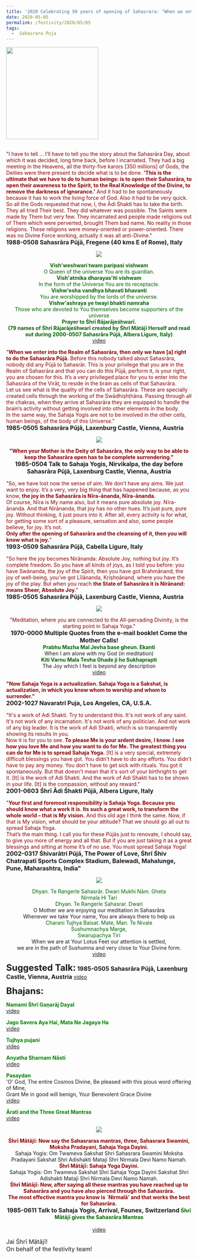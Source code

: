 ```yaml
---
title: '2020 Celebrating 50 years of opening of Sahasrara: "When we enter into the Realm of Sahasrāra, then only we have right to do the Sahasrāra Pūjā" '
date: 2020-05-05
permalink: /festivity/2020/05/05
tags:
  -  Sahasrara Puja
---
```


<div style="text-align: left"><img src="/images/image00.png" width="250" /></div><br>

<p>
<font color="DarkRed">"I have to tell ... I’ll have to tell you the story about the Sahasrāra Day, about which it was decided, long time back, before I incarnated. They had a big meeting in the Heavens, all the thirty-five karoṛs [350 millions] of Gods, the Deities were there present to decide what is to be done. <b>'This is the ultimate that we have to do to human beings: is to open their Sahasrāra, to open their awareness to the Spirit, to the Real Knowledge of the Divine, to remove the darkness of ignorance.'</b> And it had to be spontaneously because it has to work the living force of God. Also it had to be very quick. So all the Gods requested that now, I, the Ādi Śhakti has to take the birth.
They all tried Their best. They did whatever was possible. The Saints were made by Them but very few. They incarnated and people made religions out of Them which were perverted, brought Them bad name. No reality in those religions. These religions were money-oriented or power-oriented. There was no Divine Force working, actually it was all anti-Divine."</font><br>
<font size="+0"><b>1988-0508 Sahasrāra Pūjā, Fregene (40 kms E of Rome), Italy</b></font>
</p>

<div style="text-align: center"><img src="/images/image421.png" /></div>

<p style="color:DarkGreen; text-align:center;">
<b>Vish'weshwari twam paripasi vishwam</b><br>
O Queen of the universe You are its guardian.<br>
<b>Vish'atmika dharayas'iti vishwam</b><br>
In the form of the Universe You are its receptacle.<br>
<b>Vishw'esha vandhya bhavati bhavanti</b><br>
You are worshipped by the lords of the universe.<br>
<b>Vishw'ashraya ye twayi bhakti namraha</b><br>
Those who are devoted to You themselves become supporters of the universe<br>
<b>Prayer to Śhrī Rājarājeśhwarī.<br>
(79 names of Śhrī Rājarājeśhwarī created by Śhrī Mātājī Herself and read out during 2000-0507 Sahasrāra Pūjā, Albera Ligure, Italy)</b><br>
<a href="https://www.youtube.com/watch?v=7jLDenmw7So">video</a>
</p>

<p>
<font color="DarkRed">"<b>When we enter into the Realm of Sahasrāra, then only we have [a] right to do the Sahasrāra Pūjā.</b> Before this nobody talked about Sahasrāra, nobody did any Pūjā to Sahasrār. This is your privilege that you are in the Realm of Sahasrāra and that you can do this Pūjā, perform it, is your right, you are chosen for this. It’s a very privileged place for you to enter into the Sahasrāra of the Virāṭ, to reside in the brain as cells of that Sahasrāra.<br>
Let us see what is the quality of the cells of Sahasrāra. These are specially created cells through the working of the Swādhiṣhṭhāna. Passing through all the chakras, when they arrive at Sahasrāra they are equipped to handle the brain’s activity without getting involved into other elements in the body.<br>
In the same way, the Sahaja Yogis are not to be involved in the other cells, human beings, of the body of this Universe."</font><br>
<font size="+0"><b>1985-0505 Sahasrāra Pūjā, Laxenburg Castle, Vienna, Austria</b></font>
</p>

<div style="text-align: center"><img src="/images/image422.png" /></div>

<p style="text-align:center;">
<font color="DarkRed"><b>"When your Mother is the Deity of Sahasrāra, 
the only way to be able to keep the Sahasrāra open has to be complete surrendering."</b></font><br>
<font size="+0"><b>1985-0504 Talk to Sahaja Yogis, Nirvikalpa, the day before Sahasrāra Pūjā, Laxenburg Castle, Vienna, Austria</b></font>
</p>

<p>
<font color="DarkRed">"So, we have lost now the sense of aim. We don’t have any aims. We just want to enjoy. It’s a very, very big thing that has happened because, as you know, <b>the joy in the Sahasrāra is Nīra-ānanda, Nīra-ānanda.</b><br>
Of course, Nīra is My name also, but it means pure absolute joy. Nīra-ānanda. And that Nirānanda, that joy has no other hues. It’s just pure, pure joy. Without thinking, it just pours into it. After all, every activity is for what, for getting some sort of a pleasure, sensation and also, some people believe, for joy. It’s not.<br>
<b>Only after the opening of Sahasrāra and the cleansing of it, then you will know what is joy.</b>"</font><br>
<font size="+0"><b>1993-0509 Sahasrāra Pūjā,  Cabella Ligure, Italy</b></font>
</p>

<p>
<font color="DarkRed">"So here the joy becomes Nirānanda: Absolute Joy, nothing but joy. It’s complete freedom. So you have all kinds of joys, as I told you before: you have Swānanda, the joy of the Spirit, then you have got Brahmānand, the joy of well-being, you’ve got Līlānanda, Kṛiṣhṇānand, where you have the joy of the play. But when you reach <b>the State of Sahasrāra it is Nirānand: means Sheer, Absolute Joy</b>."</font><br>
<font size="+0"><b>1985-0505 Sahasrāra Pūjā, Laxenburg Castle, Vienna, Austria</b></font>
</p>

<div style="text-align: center"><img src="/images/image423.png" /></div>

<p style=" text-align:center;">
<font color="DarkRed">"Meditation, where you are connected to the All-pervading Divinity, is the starting point in Sahaja Yoga."</font><br>
<font size="+0"><b>1970-0000 Multiple Quotes from the e-mail booklet Come the Mother Calls!</b></font><br>
<font color="DarkGreen"><b>Prabhu Mazha Mal Jevha base gheun. Ekanti</b></font><br>
When I am alone with my God (in meditation)<br>
<font color="DarkGreen"><b>Kiti Varnu Mala Tevha Ghade ji ho Sukhaprapti</b></font><br>
The Joy which I feel is beyond any description<br>
<a href="https://www.youtube.com/watch?v=_yoOiLcEL9U">video</a>
</p>

<p>
<font color="DarkRed"><b>"Now Sahaja Yoga is a actualization. Sahaja Yoga is a Sakshat, is actualization, in which you know whom to worship and whom to surrender."</b></font><br>
<font size="+0"><b>2002-1027 Navaratri Puja, Los Angeles, CA, U.S.A.</b></font>
</p>

<p>
<font color="DarkRed">"It's a work of Adi Shakti. Try to understand this. It's not work of any saint. It's not work of any incarnation. It's not work of any politician. And not work of any big leader. It is the work of Adi Shakti, which is so transparently showing its results in you.<br>
Now it is for you to see. <b>To please Me is your ardent desire, I know. I see how you love Me and how you want to do for Me. The greatest thing you can do for Me is to spread Sahaja Yoga.</b> [It] is a very special, extremely difficult blessings you have got. You didn't have to do any efforts. You didn't have to pay any money. You don't have to get sick with rituals. You got it spontaneously. But that doesn't mean that it's sort of your birthright to get it. [It] is the work of Adi Shakti. And the work of Adi Shakti has to be shown in your life. [It] is the compassion, without any reward."</font><br>
<font size="+0"><b>2001-0603 Śhrī Ādi Śhakti Pūjā, Albera Ligure, Italy</b></font>
</p>

<p>
<font color="DarkRed">"<b>Your first and foremost responsibility is Sahaja Yoga. Because you should know what a work it is. Its such a great work, to transform the whole world – that is My vision.</b> And this old age I think the same. Now, if that is My vision, what should be your attitude? That we should go all out to spread Sahaja Yoga.<br>
That’s the main thing. I call you for these Pūjās just to renovate, I should say, to give you more of energy and all that. But if you are just taking it as a great blessings and sitting at home it’s of no use. You must spread Sahaja Yoga!</font><br>
<font size="+0"><b>2002-0317 Śhivarātri Pūjā, The Power of Love, Śhrī Śhiv Chatrapatī Sports Complex Stadium, Balewadi, Mahalunge, Pune, Maharashtra, India"</b></font>
</p>

<div style="text-align: center"><img src="/images/image424.png" /></div>

<p style="text-align:center;">
<font color="DarkGreen">Dhyan. Te Rangerle Sahasrār. Dwari
Mukhi Nām. Gheta<br>
Nirmala Hi Tari<br>
Dhyan. Te Rangerle Sahasrar. Dwari</font><br>
O Mother we are enjoying our meditation in Sahasrāra<br>
Whenever we take Your name, You are always there to help us<br>
<font color="DarkGreen">Charani Tujhya Baisat. Mate, Man. Te Nivale<br> 
Sushumnachya Marge,<br>
Swarupachya Tiri</font><br>
When we are at Your Lotus Feet our attention is settled,<br>
we are in the path of Sushumna and very close to Your Divine form.<br>
<a href="https://www.youtube.com/watch?v=U0w8QSa7zNY">video</a>
</p>

<font size="+2"><b>Suggested Talk:</b></font> 
<font size="+0"><b>1985-0505 Sahasrāra Pūjā, Laxenburg Castle, Vienna, Austria</b></font>
<a href="https://www.youtube.com/watch?time_continue=14&v=Bdb8j3gMsHw&feature=emb_logo"> video</a><br>

<font size="+2"><b>Bhajans:</b></font>

<p>
<font color="green"><b>Namami Śhrī Gaṇarāj Dayal</b></font><br>
<a href="https://seven-teams.github.io/Videos_Links.html">video</a>
</p>

<p>
<font color="green"><b>Jago Savera Aya Hai, Mata Ne Jagaya Ha</b></font><br>
<a href="https://www.youtube.com/watch?v=lUNkxcIAEs4">video</a>
</p>

<p>
<font color="green"><b>Tujhya pujani</b></font><br>
<a href="https://seven-teams.github.io/Videos_Links.html">video</a>
</p>

<p>
<font color="green"><b>Anyatha Sharnam Nāsti</b></font><br>
<a href="https://www.youtube.com/watch?v=NX0Gy8VNh3E">video</a>
</p>

<p>
<font color="green"><b>Pasaydan</b></font><br>
'O' God, The entire Cosmos Divine, Be pleased with this pious word offering of Mine,<br>
Grant Me in good will benign, Your Benevolent Grace Divine<br
(Gyāneśhwarī is considered to be a masterpiece in Marathi literature. At the end of which Śhrī Gyāneśhwar asks for the blessings of the Almighty through this Pasaydān)<br>
<a href="https://www.youtube.com/watch?v=IcphtsDeZmM"> video</a><br>
</p>

<p>
<font color="green"><b>Āratī and the Three Great Mantras</b></font><br>
<a href="https://seven-teams.github.io/Videos_Links.html">video</a>
</p>

<div style="text-align: center"><img src="/images/image425.png" /></div>

<p style=" text-align:center;">
<font color="DarkRed"><b>Śhrī Mātājī: Now say the Sahasraras mantras, three, Sahasrara Swamini, Moksha Pradayani, Sahaja Yoga Dayini.</b></font><br>
Sahaja Yogis: Om Twameva Sakshat Shri Sahasrara Swamini Moksha Pradayani Sakshat Shri Adishakti Mataji Shri Nirmala Devi Namo Namah.<br>
<font color="DarkRed"><b>Śhrī Mātājī: Sahaja Yoga Dayini.</b></font><br>
Sahaja Yogis: Om Twameva Sakshat Shri Sahaja Yoga Dayini Sakshat Shri Adishakti Mataji Shri Nirmala Devi Namo Namah.<br>
<font color="DarkRed"><b>Śhrī Mātājī: Now, after saying all these mantras you have reached up to Sahasrāra and you have also pierced through the Sahasrāra.<br> 
The most effective mantra you know is `Nirmalā' and that works the best for Sahasrāra.</b></font><br>
<font size="+0"><b>1985-0611 Talk to Sahaja Yogis, Arrival, Founex, Switzerland</b></font>
<font color="DarkGreen"><b>Śhrī Mātājī gives the Sahasrāra Mantras</b></font><br>
<font size="+0"><b></b></font><br>
<a href="https://www.youtube.com/watch?v=mPBwtVUOHKg">video</a>
</p>

<p>
<font size="+0">Jai Śhrī Mātājī!<br>
On behalf of the festivity team!</font>
</p>